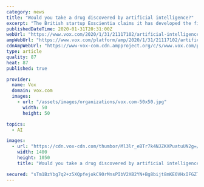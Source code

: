 ```yaml
---
category: news
title: "Would you take a drug discovered by artificial intelligence?"
excerpt: "The British startup Exscientia claims it has developed the first medication created using artificial intelligence that will be clinically tested on humans. The medication, which is meant to treat ..."
publishedDateTime: 2020-01-31T20:31:00Z
webUrl: "https://www.vox.com/2020/1/31/21117102/artificial-intelligence-drug-discovery-exscientia"
ampWebUrl: "https://www.vox.com/platform/amp/2020/1/31/21117102/artificial-intelligence-drug-discovery-exscientia"
cdnAmpWebUrl: "https://www-vox-com.cdn.ampproject.org/c/s/www.vox.com/platform/amp/2020/1/31/21117102/artificial-intelligence-drug-discovery-exscientia"
type: article
quality: 87
heat: 87
published: true

provider:
  name: Vox
  domain: vox.com
  images:
    - url: "/assets/images/organizations/vox.com-50x50.jpg"
      width: 50
      height: 50

topics:
  - AI

images:
  - url: "https://cdn.vox-cdn.com/thumbor/Ml3lr_eBTr7k4NJZKXPuatuUN2g=/0x0:3629x2419/1400x1050/filters:focal(1525x920:2105x1500):no_upscale()/cdn.vox-cdn.com/uploads/chorus_image/image/66228929/GettyImages_464555598.0.jpg"
    width: 1400
    height: 1050
    title: "Would you take a drug discovered by artificial intelligence?"

secured: "sTm1BzYbg7q2+z5XQpfejokC90rMnsPIbV2XB2YN+Bg8bijt8mKE0VHxIFGZTRbHg50/lWQojKTs4q3BfTr12nynb088G24KyP4C6Ei8C8jKZ51GB8jVmuWEhEiocfPSpw61jPeAaeIFpcdCgzIsbBPeyQFz1s8g9xx9zJONZkaD4mACXh8Esy5JHnaX0vLNyFrcFpbrzWSrCgabRVZ2LTWgC+vhohOHsk5yEOsuuIiVWzxSVxU0IeMIuHA7xrXGh3EzQCL2hKRfhlLzNVE4iyVxcBitA5irE61+ShFHLPzrFxGfFwwX6BHSBmP5zK1I;iK0GjMAliK5qZ/zml8cZZg=="
---
```


